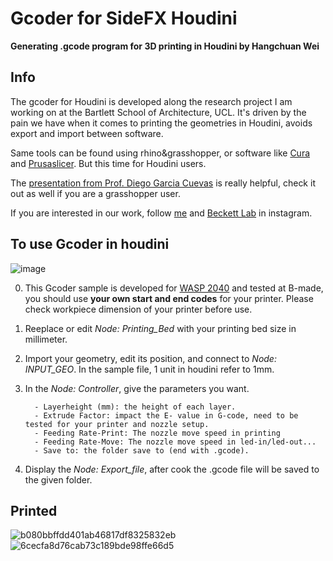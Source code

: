# Gcoder for SideFX Houdini
**Generating .gcode program for 3D printing in Houdini by Hangchuan Wei**
## Info
The gcoder for Houdini is developed along the research project I am working on at the Bartlett School of Architecture, UCL. It's driven by the pain we have when it comes to printing the geometries in Houdini, avoids export and import between software.

Same tools can be found using rhino&grasshopper, or software like [Cura](https://ultimaker.com/software/ultimaker-cura/) and [Prusaslicer](https://www.prusa3d.com/page/prusaslicer_424/). But this time for Houdini users.

The [presentation from Prof. Diego Garcia Cuevas](https://www.youtube.com/watch?v=u4g4EYzSp38) is really helpful, check it out as well if you are a grasshopper user.

If you are interested in our work, follow [me](https://www.instagram.com/hanx_wei?) and [Beckett Lab](https://www.instagram.com/beckettlab/) in instagram.

## To use Gcoder in houdini

![image](https://github.com/user-attachments/assets/dca305f4-3ed6-4475-a69a-d5bf25f8ad6e)

0. This Gcoder sample is developed for [WASP 2040](https://www.3dwasp.com/en/ceramic-3d-printing/delta-wasp-2040clay/) and tested at B-made, you should use **your own start and end codes** for your printer. Please check workpiece dimension of your printer before use.
1. Reeplace or edit *Node: Printing_Bed* with your printing bed size in millimeter.
2. Import your geometry, edit its position, and connect to *Node: INPUT_GEO*. In the sample file, 1 unit in houdini refer to 1mm.
3. In the *Node: Controller*, give the parameters you want.

         - Layerheight (mm): the height of each layer.
         - Extrude Factor: impact the E- value in G-code, need to be tested for your printer and nozzle setup.
         - Feeding Rate-Print: The nozzle move speed in printing
         - Feeding Rate-Move: The nozzle move speed in led-in/led-out...
         - Save to: the folder save to (end with .gcode).
5. Display the *Node: Export_file*, after cook the .gcode file will be saved to the given folder.

## Printed
![b080bbffdd401ab46817df8325832eb](https://github.com/user-attachments/assets/abce32c1-19ff-4e39-b974-3c36c99f335b)
![6cecfa8d76cab73c189bde98ffe66d5](https://github.com/user-attachments/assets/0c2eddc8-2c8c-402d-baf2-473e52531552)
